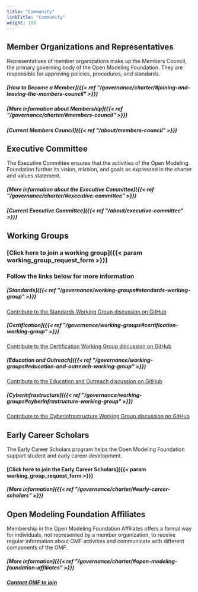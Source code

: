 ```yaml
---
title: "Community"
linkTitle: "Community"
weight: 100
---
```


## Member Organizations and Representatives

Representatives of member organizations make up the Members Council, the primary governing body of the Open Modeling Foundation. They are responsible for approving policies, procedures, and standards.

##### __[How to Become a Member]({{< ref "/governance/charter/#joining-and-leaving-the-members-council" >}})__

##### __[More Information about Membership]({{< ref "/governance/charter/#members-council" >}})__

##### __[Current Members Council]({{< ref "/about/members-council" >}})__

## Executive Committee

The Executive Committee ensures that the activities of the Open Modeling Foundation further its vision, mission, and goals as expressed in the charter and values statement.

##### __[More Information about the Executive Committee]({{< ref "/governance/charter/#executive-committee" >}})__

##### __[Current Executive Committee]({{< ref "/about/executive-committee" >}})__

## Working Groups  

### __[Click here to join a working group]({{< param working_group_request_form >}})__
### Follow the links below for more information

##### __[Standards]({{< ref "/governance/working-groups#standards-working-group" >}})__

[Contribute to the Standards Working Group discussion on GitHub](https://github.com/openmodelingfoundation/openmodelingfoundation.github.io/discussions/categories/wg-standards)

##### __[Certification]({{< ref "/governance/working-groups#certification-working-group" >}})__

[Contribute to the Certification Working Group discussion on GitHub](https://github.com/openmodelingfoundation/openmodelingfoundation.github.io/discussions/categories/wg-certification)

##### __[Education and Outreach]({{< ref "/governance/working-groups#education-and-outreach-working-group" >}})__

[Contribute to the Education and Outreach discussion on GitHub](https://github.com/openmodelingfoundation/openmodelingfoundation.github.io/discussions/categories/wg-education-and-outreach)

##### __[Cyberinfrastructure]({{< ref "/governance/working-groups#cyberinfrastructure-working-group" >}})__

[Contribute to the Cyberinfrastructure Working Group discussion on GitHub](https://github.com/openmodelingfoundation/openmodelingfoundation.github.io/discussions/categories/cyberinfrastructure)

## Early Career Scholars

The Early Career Scholars program helps the Open Modeling Foundation support student and early career development.

#### __[Click here to join the Early Career Scholars]({{< param working_group_request_form >}})__
##### __[More information]({{< ref "/governance/charter/#early-career-scholars" >}})__

## Open Modeling Foundation Affiliates

Membership in the Open Modeling Foundation Affiliates offers a formal way for individuals, not represented by a member organization, to receive regular information about OMF activities and communicate with different components of the OMF.

##### __[More information]({{< ref "/governance/charter/#open-modeling-foundation-affiliates" >}})__
##### __[Contact OMF to join](mailto:support@openmodelingfoundation.org)__
